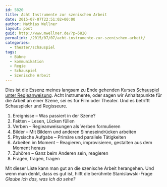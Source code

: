 ```yaml
---
id: 5820
title: Acht Instrumente zur szenischen Arbeit
date: 2015-07-07T22:51:02+00:00
author: Mathias Wellner
layout: post
guid: http://www.mwellner.de/?p=5820
permalink: /2015/07/07/acht-instrumente-zur-szenischen-arbeit/
categories:
  - theater/schauspiel
tags:
  - Bühne
  - kommunikation
  - Regie
  - Schauspiel
  - Szenische Arbeit
---
```

Dies ist die Essenz meines langsam zu Ende gehenden Kurses <a href="http://zes-info.ch/ZES/Kurs_Schauspielen_unter_Regieanweisung.html" title="Schauspielen unter Regieanweisung" target="_blank">Schauspiel unter Regieanweisung</a>. Acht Instrumente, oder sagen wir Anhaltspunkte für die Arbeit an einer Szene, sei es für Film oder Theater. Und es betrifft Schauspieler und Regisseure. 

  1. Ereignisse &ndash; Was passiert in der Szene?
  2. Fakten &ndash; Lesen, Lücken füllen
  3. Verben &ndash; Regieanweisungen als Verben formulieren
  4. Bilder &ndash; Mit Bildern und anderen Sinneseindrücken arbeiten
  5. Physische Aufgabe &ndash; Primäre und parallele Tätigkeiten
  6. Arbeiten im Moment &ndash; Reagieren, improvisieren, gestalten aus dem Moment heraus
  7. Zuhören &ndash; Ganz beim Anderen sein, reagieren
  8. Fragen, fragen, fragen

Mit dieser Liste kann man gut an die szenische Arbeit herangehen. Und wenn man denkt, dass es gut ist, hilft die berühmte Stanislawski-Frage _Glaube ich das, was ich da sehe?_